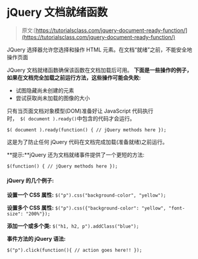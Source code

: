 # jQuery 文档就绪函数

> 原文:[https://tutorialsclass.com/jquery-document-ready-function/](https://tutorialsclass.com/jquery-document-ready-function/)

JQuery 选择器允许您选择和操作 HTML 元素。在文档“就绪”之前，不能安全地操作页面

JQuery 文档就绪函数确保该函数在文档加载后可用。
**下面是一些操作的例子，如果在文档完全加载之前运行方法，这些操作可能会失败:**

*   试图隐藏尚未创建的元素
*   尝试获取尚未加载的图像的大小

只有当页面文档对象模型(DOM)准备好让 JavaScript 代码执行时，` $( document ).ready()`中包含的代码才会运行。

`$( document ).ready(function() {
// jQuery methods here
});`

这是为了防止任何 jQuery 代码在文档完成加载(准备就绪)之前运行。

**提示:**jQuery 还为文档就绪事件提供了一个更短的方法:

`$(function() {
// jQuery methods here
});`

#### jQuery 的几个例子:

**设置一个 CSS 属性:**
`$("p").css("background-color", "yellow");`

**设置多个 CSS 属性:**
`$("p").css({"background-color": "yellow", "font-size": "200%"});`

**添加一个或多个类:**
`$("h1, h2, p").addClass("blue");`

**事件方法的 jQuery 语法:**

`$("p").click(function(){
// action goes here!!
});`